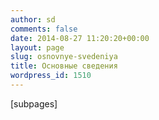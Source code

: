 ```yaml
---
author: sd
comments: false
date: 2014-08-27 11:20:20+00:00
layout: page
slug: osnovnye-svedeniya
title: Основные сведения
wordpress_id: 1510
---
```


[subpages]
